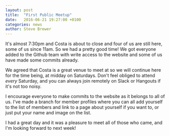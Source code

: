 ```yaml
---
layout: post
title:  "First Public Meetup"
date:   2016-06-21 19:27:00 +0100
categories: news
author: Steve Brewer
---
```


It's almost 7:30pm and Costa is about to close and four of us are still here, some of us since 11am. So we had a pretty good time! We got everyone added to the Github team with write access to the website and some of us have made some commits already.

We agreed that Costa is a great venue to meet at so we will continue here for the time being, at midday on Saturdays. Don't feel obliged to attend *every* Saturday, and you can always join remotely on Slack or Hangouts if it's not too noisy.

I encourage everyone to make commits to the website as it belongs to all of us. I've made a branch for member profiles where you can all add yourself to the list of members and link to a page about yourself if you want to, or just put your name and image on the list.

I had a great day and it was a pleasure to meet all of those who came, and I'm looking forward to next week!

